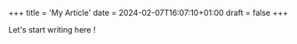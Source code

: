+++
title = 'My Article'
date = 2024-02-07T16:07:10+01:00
draft = false
+++

Let's start writing here ! 